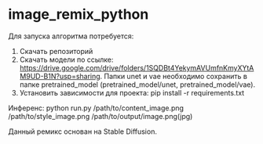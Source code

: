# image_remix_python

Для запуска алгоритма потребуется:
1) Скачать репозиторий
2) Скачать модели по ссылке: https://drive.google.com/drive/folders/1SQDBt4YekymAVUmfnKmyXYtAM9UD-B1N?usp=sharing. Папки unet и vae необходимо сохранить в папке pretrained_model (pretrained_model/unet, pretrained_model/vae).
3) Установить зависимости для проекта: pip install -r requirements.txt

Инференс:
python run.py /path/to/content_image.png /path/to/style_image.png /path/to/output/image.png(jpg)

Данный ремикс основан на Stable Diffusion.
